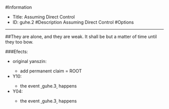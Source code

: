 #Information
 - Title: Assuming Direct Control
 - ID: guhe.2
#Description
Assuming Direct Control
#Options

___
##They are alone, and they are weak. It shall be but a matter of time until they too bow.

###Efects:<ul><li>original yanszin:</li><ul><li>add permanent claim = ROOT</li></ul><li>Y10:</li><ul><li>the event ˻guhe.3˼ happens</li></ul><li>Y04:</li><ul><li>the event ˻guhe.3˼ happens</li></ul></ul>
